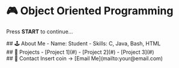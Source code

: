 # 🎮 Object Oriented Programming  

Press **START** to continue...  

<section>
## 🕹 About Me
- Name: Student  
- Skills: C, Java, Bash, HTML
</section>

<section>
## 📂 Projects
- [Project 1](#)
- [Project 2](#)
- [Project 3](#)
</section>

<section>
## 📡 Contact
Insert coin → [Email Me](mailto:your@email.com)
</section>
